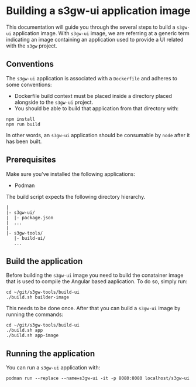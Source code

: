 # Building a s3gw-ui application image

This documentation will guide you through the several steps to build a
`s3gw-ui` application image.
With `s3gw-ui` image, we are referring at a generic term indicating
an image containing an application used to provide a UI related with the `s3gw`
project.

## Conventions

The `s3gw-ui` application is associated with a `Dockerfile` and adheres to some
conventions:

* Dockerfile build context must be placed inside a directory placed alongside to
  the `s3gw-ui` project.
* You should be able to build that application from that directory with:

```text
npm install
npm run build
```

In other words, an `s3gw-ui` application should be consumable by `node` after it
has been built.

## Prerequisites

Make sure you've installed the following applications:

* Podman

The build script expects the following directory hierarchy.

```text
|
|- s3gw-ui/
|  |- package.json
|  ...
|
|- s3gw-tools/
   |- build-ui/
   ...
```

## Build the application

Before building the `s3gw-ui` image you need to build the conatainer
image that is used to compile the Angular based aaplication. To do
so, simply run:

```shell
cd ~/git/s3gw-tools/build-ui
./build.sh builder-image
```

This needs to be done once. After that you can build a `s3gw-ui` image
by running the commands:

```shell
cd ~/git/s3gw-tools/build-ui
./build.sh app
./build.sh app-image
```

## Running the application

You can run a `s3gw-ui` application with:

```shell
podman run --replace --name=s3gw-ui -it -p 8080:8080 localhost/s3gw-ui
```
